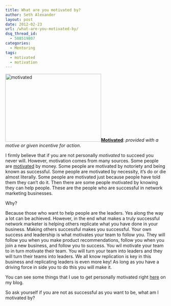 ```yaml
---
title: What are you motivated by?
author: Seth Alexander
layout: post
date: 2012-02-23
url: /what-are-you-motivated-by/
dsq_thread_id:
  - 588519807
categories:
  - Mentoring
tags:
  - motivated
  - motivation
---
```

<a rel="nofollow" href="http://sethaalexander.com/wp-content/uploads/2012/02/Motivate-self.jpg"><img class="alignleft size-medium wp-image-202" title="Motivate-self" src="http://sethaalexander.com/wp-content/uploads/2012/02/Motivate-self-300x213.jpg" alt="motivated" width="300" height="213" /></a>**<a rel="nofollow" href="http://www.thefreedictionary.com/motivated" target="_blank"><b>Motivated</b></a>**: _provided with a motive or given incentive for action_.

I firmly believe that if you are not personally _motivated_ to succeed you never will. However, motivation comes from many sources. Some people are <u>motivated</u> by money. Some people are motivated by notoriety and being known as successful. Some people are motivated by necessity, it&#8217;s do or die almost literally. Some people are motivated just because people have told them they can&#8217;t do it. Then there are some people motivated by knowing they can help people. These are the people who are successful in network marketing businesses.

Why?

Because those who want to help people are the leaders. Yes along the way a lot can be achieved. However, in the end what makes a truly successful network marketer is helping others replicate what you have done in your business. Making others successful makes you successful. Your own success and leadership is what motivates your team to follow you. They will follow you when you make product recommendations, follow you when you join a new business, and follow you to success. You wil motivate your team to in turn motivate their team. You will turn your team into leaders and they will turn their teams into leaders. We all know replication is key in this business and replicating leaders is even more key! As long as you have a driving force in side you to do this you will make it.

You can see some things that I use to get personally motivated right [here][1] on my blog.

So ask yourself if you are not as successful as you want to be, what am I motivated by?

 [1]: http://sethaalexander.com/category/inspiration/